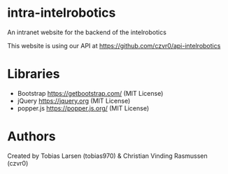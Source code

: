 # intra-intelrobotics
An intranet website for the backend of the intelrobotics 

This website is using our API at https://github.com/czvr0/api-intelrobotics

# Libraries
* Bootstrap https://getbootstrap.com/ (MIT License)
* jQuery https://jquery.org (MIT License)
* popper.js https://popper.js.org/ (MIT License)

# Authors 
Created by Tobias Larsen (tobias970) & Christian Vinding Rasmussen (czvr0)
